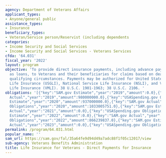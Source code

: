 ```yaml
---
agency: Department of Veterans Affairs
applicant_types:
- Anyone/general public
assistance_types:
- Insurance
beneficiary_types:
- Veteran/Service person/Reservist (including dependents
categories:
- Income Security and Social Services
- Income Security and Social Services - Veterans Services
cfda: '64.031'
fiscal_year: '2022'
layout: program
objective: 'To provide direct insurance payments, including advance payments disbursed
  as loans, to Veterans and their beneficiaries for claims based on death or other
  qualifying circumstances. Payments may be authorized for United States Government
  Life Insurance (USGLI), National Service Life Insurance (NSLI), and Veterans Mortgage
  Life Insurance (VMLI). 38 U.S.C. 1901-1963; 38 U.S.C. 2106. '
obligations: '[{"key":"SAM.gov Estimate","year":"2019","amount":0.0},{"key":"SAM.gov
  Actual","year":"2019","amount":980000000.0},{"key":"USASpending.gov Obligations","year":"2019","amount":1135267234.0},{"key":"SAM.gov
  Estimate","year":"2020","amount":937000000.0},{"key":"SAM.gov Actual","year":"2020","amount":0.0},{"key":"USASpending.gov
  Obligations","year":"2020","amount":1033005751.0},{"key":"SAM.gov Estimate","year":"2021","amount":834000000.0},{"key":"SAM.gov
  Actual","year":"2021","amount":0.0},{"key":"USASpending.gov Obligations","year":"2021","amount":1009544419.0},{"key":"SAM.gov
  Estimate","year":"2022","amount":0.0},{"key":"SAM.gov Actual","year":"2022","amount":722699000.0},{"key":"USASpending.gov
  Obligations","year":"2022","amount":866239837.0},{"key":"SAM.gov Estimate","year":"2023","amount":624829000.0},{"key":"SAM.gov
  Actual","year":"2023","amount":0.0},{"key":"USASpending.gov Obligations","year":"2023","amount":521423146.0}]'
permalink: /program/64.031.html
popular_name: ''
sam_url: https://sam.gov/fal/35a64fe9d94d49a7adc88f1f05c12017/view
sub-agency: Veterans Benefits Administration
title: Life Insurance for Veterans - Direct Payments for Insurance
---
```


